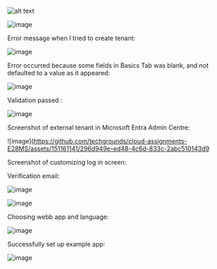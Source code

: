 ![alt text](image.png)


![image](https://github.com/techgrounds/cloud-assignments-E28MS/assets/151161141/39f9e761-e7ce-404c-9140-63a6837a2bef)

Error message when I tried to create tenant:

![image](https://github.com/techgrounds/cloud-assignments-E28MS/assets/151161141/7d299320-afe6-4029-8216-4ae14991e623)

Error occurred because some fields in Basics Tab was blank, and not defaulted to a value as it appeared:

![image](https://github.com/techgrounds/cloud-assignments-E28MS/assets/151161141/b9f23639-0f2b-42aa-abad-12c7a36c9102)

Validation passed :

![image](https://github.com/techgrounds/cloud-assignments-E28MS/assets/151161141/76525916-d7c1-4a8a-8c46-e4c320523546)

Screenshot of external tenant in Microsoft Entra Admin Centre:

![image](https://github.com/techgrounds/cloud-assignments-E28MS/assets/151161141/296d949e-ed48-4c6d-833c-2abc510143d9

Screenshot of customizing log in screen:

Verification email:

![image](https://github.com/techgrounds/cloud-assignments-E28MS/assets/151161141/5033d3d6-5709-4839-95e4-0fb84c570761)


![image](https://github.com/techgrounds/cloud-assignments-E28MS/assets/151161141/d16b3386-4b9a-4d08-8d22-0227239388ea)


Choosing webb app and language:

![image](https://github.com/techgrounds/cloud-assignments-E28MS/assets/151161141/d588e64a-4d08-4b9a-8726-87447bf6a444)

Successfully set up example app:

![image](https://github.com/techgrounds/cloud-assignments-E28MS/assets/151161141/64895f52-2544-4ebb-b0fe-9ce020884b5b)





